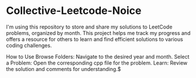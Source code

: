 # Collective-Leetcode-Noice
I'm using this repository to store and share my solutions to LeetCode problems, organized by month. This project helps me track my progress and offers a resource for others to learn and find efficient solutions to various coding challenges.



How to Use
Browse Folders: Navigate to the desired year and month.
Select a Problem: Open the corresponding cpp file for the problem.
Learn: Review the solution and comments for understanding.$
